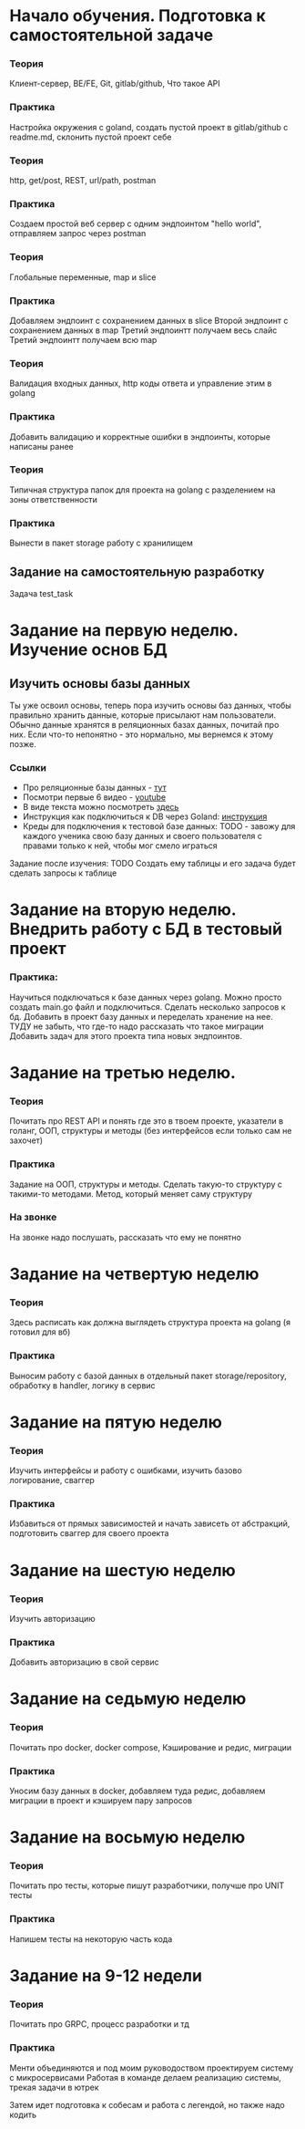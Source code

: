 # Начало обучения. Подготовка к самостоятельной задаче

### Теория
Клиент-сервер, BE/FE, Git, gitlab/github, Что такое API
### Практика
Настройка окружения с goland, создать пустой проект в gitlab/github с readme.md, склонить пустой проект себе

### Теория
http, get/post, REST, url/path, postman
### Практика
Создаем простой веб сервер с одним эндпоинтом "hello world", отправляем запрос через postman

### Теория
Глобальные переменные, map и slice
### Практика
Добавляем эндпоинт с сохранением данных в slice
Второй эндпоинт с сохранением данных в map
Третий эндпоинтт получаем весь слайс
Третий эндпоинтт получаем всю map

### Теория
Валидация входных данных, http коды ответа и управление этим в golang
### Практика
Добавить валидацию и корректные ошибки в эндпоинты, которые написаны ранее

### Теория
Типичная структура папок для проекта на golang с разделением на зоны ответственности
### Практика
Вынести в пакет storage работу с хранилищем

## Задание на самостоятельную разработку
Задача test_task

# Задание на первую неделю. Изучение основ БД

## Изучить основы базы данных
Ты уже освоил основы, теперь пора изучить основы баз данных, чтобы правильно хранить данные, которые присылают нам пользователи.
Обычно данные хранятся в реляционных базах данных, почитай про них. Если что-то непонятно - это нормально, мы вернемся к этому позже.

### Ссылки
- Про реляционные базы данных - [тут](https://cloud.ru/blog/relyatsionnyye-bazy-dannykh)
- Посмотри первые 6 видео - [youtube](https://www.youtube.com/playlist?list=PLtPJ9lKvJ4oh5SdmGVusIVDPcELrJ2bsT)
- В виде текста можно посмотреть [здесь](https://aglamov.biz/jazyki-programmirovanija/bazy-dannyh/postgresql/masterstvo-crud-operacij-v-postgresql-upravlyaem-dannymi-kak-profi)
- Инструкция как подключиться к DB через Goland: [инструкция](https://www.jetbrains.com/help/go/postgresql.html#connect-to-postgresql-database)
- Креды для подключения к тестовой базе данных:
TODO - завожу для каждого ученика свою базу данных и своего пользователя с правами только к ней, чтобы мог смело играться

Задание после изучения:
TODO
Создать ему таблицы и его задача будет сделать запросы к таблице

# Задание на вторую неделю. Внедрить работу с БД в тестовый проект
### Практика:
Научиться подключаться к базе данных через golang. Можно просто создать main.go файл и подключиться.
Сделать несколько запросов к бд.
Добавить в проект базу данных и переделать хранение на нее. ТУДУ не забыть, что где-то надо рассказать что такое миграции
Добавить задач для этого проекта типа новых эндпоинтов.

# Задание на третью неделю. 
### Теория
Почитать про REST API и понять где это в твоем проекте,
указатели в голанг, ООП, структуры и методы (без интерфейсов если только сам не захочет)
### Практика
Задание на ООП, структуры и методы. Сделать такую-то структуру с такими-то методами. Метод, который меняет саму структуру
### На звонке
На звонке надо послушать, рассказать что ему не понятно

# Задание на четвертую неделю
### Теория
Здесь расписать как должна выглядеть структура проекта на golang (я готовил для вб)
### Практика
Выносим работу с базой данных в отдельный пакет storage/repository, обработку в handler, логику в сервис

# Задание на пятую неделю
### Теория
Изучить интерфейсы и работу с ошибками, изучить базово логирование, сваггер
### Практика
Избавиться от прямых зависимостей и начать зависеть от абстракций, подготовить сваггер для своего проекта

# Задание на шестую неделю
### Теория
Изучить авторизацию
### Практика
Добавить авторизацию в свой сервис

# Задание на седьмую неделю
### Теория
Почитать про docker, docker compose, Кэширование и редис, миграции
### Практика
Уносим базу данных в docker, добавляем туда редис, добавляем миграции в проект и кэшируем пару запросов

# Задание на восьмую неделю
### Теория
Почитать про тесты, которые пишут разработчики, получше про UNIT тесты
### Практика
Напишем тесты на некоторую часть кода

# Задание на 9-12 недели
### Теория
Почитать про GRPC, процесс разработки и тд
### Практика
Менти объединяются и под моим руководоством проектируем систему с микросервисами
Работая в команде делаем реализацию системы, трекая задачи в ютрек

Затем идет подготовка к собесам и работа с легендой, но также надо кодить